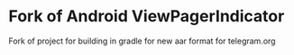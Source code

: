 Fork of Android ViewPagerIndicator
==========================

Fork of project for building in gradle for new aar format for telegram.org